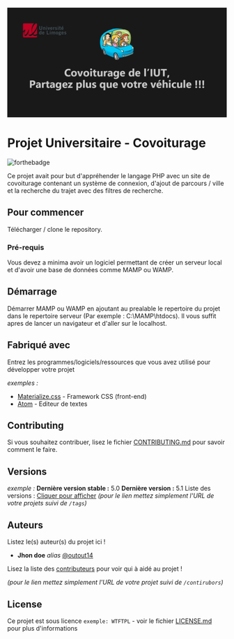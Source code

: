 ![En tete](image/CovoituragePHP.png)
# Projet Universitaire - Covoiturage

![forthebadge](https://forthebadge.com/images/badges/cc-0.svg) 

Ce projet avait pour but d'appréhender le langage PHP avec un site de covoiturage contenant un système de connexion, d'ajout de parcours / ville et la recherche du trajet avec des filtres de recherche.

## Pour commencer

Télécharger / clone le repository.

### Pré-requis

Vous devez a minima avoir un logiciel permettant de créer un serveur local et d'avoir une base de données comme MAMP ou WAMP.

## Démarrage

Démarrer MAMP ou WAMP en ajoutant au prealable le repertoire du projet dans le repertoire serveur (Par exemple : C:\MAMP\htdocs). Il vous suffit apres de lancer un navigateur et d'aller sur le localhost.

## Fabriqué avec

Entrez les programmes/logiciels/ressources que vous avez utilisé pour développer votre projet

_exemples :_
* [Materialize.css](http://materializecss.com) - Framework CSS (front-end)
* [Atom](https://atom.io/) - Editeur de textes

## Contributing

Si vous souhaitez contribuer, lisez le fichier [CONTRIBUTING.md](https://example.org) pour savoir comment le faire.

## Versions
_exemple :_
**Dernière version stable :** 5.0
**Dernière version :** 5.1
Liste des versions : [Cliquer pour afficher](https://github.com/your/project-name/tags)
_(pour le lien mettez simplement l'URL de votre projets suivi de ``/tags``)_

## Auteurs
Listez le(s) auteur(s) du projet ici !
* **Jhon doe** _alias_ [@outout14](https://github.com/outout14)

Lisez la liste des [contributeurs](https://github.com/your/project/contributors) pour voir qui à aidé au projet !

_(pour le lien mettez simplement l'URL de votre projet suivi de ``/contirubors``)_

## License

Ce projet est sous licence ``exemple: WTFTPL`` - voir le fichier [LICENSE.md](LICENSE.md) pour plus d'informations

